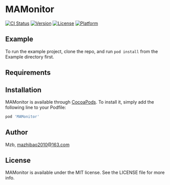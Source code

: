 # MAMonitor

[![CI Status](https://img.shields.io/travis/Mzb/MAMonitor.svg?style=flat)](https://travis-ci.org/Mzb/MAMonitor)
[![Version](https://img.shields.io/cocoapods/v/MAMonitor.svg?style=flat)](https://cocoapods.org/pods/MAMonitor)
[![License](https://img.shields.io/cocoapods/l/MAMonitor.svg?style=flat)](https://cocoapods.org/pods/MAMonitor)
[![Platform](https://img.shields.io/cocoapods/p/MAMonitor.svg?style=flat)](https://cocoapods.org/pods/MAMonitor)

## Example

To run the example project, clone the repo, and run `pod install` from the Example directory first.

## Requirements

## Installation

MAMonitor is available through [CocoaPods](https://cocoapods.org). To install
it, simply add the following line to your Podfile:

```ruby
pod 'MAMonitor'
```

## Author

Mzb, mazhibao2010@163.com

## License

MAMonitor is available under the MIT license. See the LICENSE file for more info.
